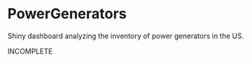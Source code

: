 # PowerGenerators
Shiny dashboard analyzing the inventory of power generators in the US.

INCOMPLETE
